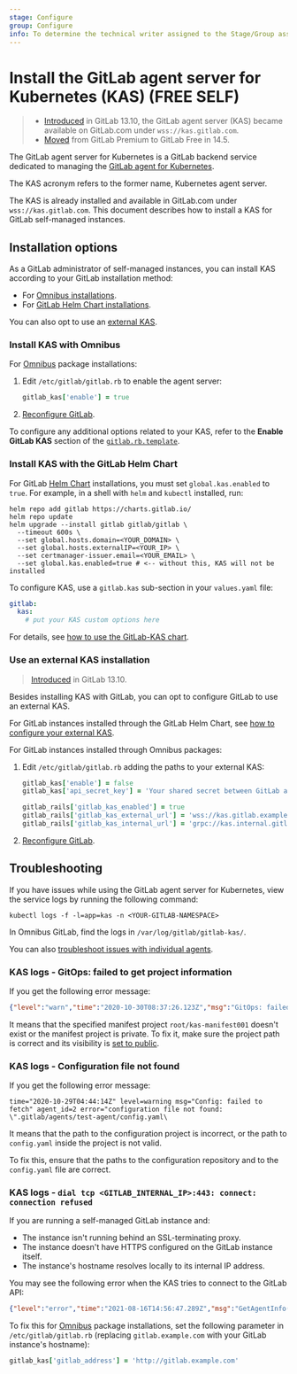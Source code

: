 ```yaml
---
stage: Configure
group: Configure
info: To determine the technical writer assigned to the Stage/Group associated with this page, see https://about.gitlab.com/handbook/engineering/ux/technical-writing/#assignments
---
```


# Install the GitLab agent server for Kubernetes (KAS) **(FREE SELF)**

> - [Introduced](https://gitlab.com/groups/gitlab-org/-/epics/3834) in GitLab 13.10, the GitLab agent server (KAS) became available on GitLab.com under `wss://kas.gitlab.com`.
> - [Moved](https://gitlab.com/groups/gitlab-org/-/epics/6290) from GitLab Premium to GitLab Free in 14.5.

The GitLab agent server for Kubernetes is a GitLab backend service dedicated to
managing the [GitLab agent for Kubernetes](../../user/clusters/agent/index.md).

The KAS acronym refers to the former name, Kubernetes agent server.

The KAS is already installed and available in GitLab.com under `wss://kas.gitlab.com`.
This document describes how to install a KAS for GitLab self-managed instances.

## Installation options

As a GitLab administrator of self-managed instances, you can install KAS according to your GitLab
installation method:

- For [Omnibus installations](#install-kas-with-omnibus).
- For [GitLab Helm Chart installations](#install-kas-with-the-gitlab-helm-chart).

You can also opt to use an [external KAS](#use-an-external-kas-installation).

### Install KAS with Omnibus

For [Omnibus](https://docs.gitlab.com/omnibus/) package installations:

1. Edit `/etc/gitlab/gitlab.rb` to enable the agent server:

   ```ruby
   gitlab_kas['enable'] = true
   ```

1. [Reconfigure GitLab](../restart_gitlab.md#omnibus-gitlab-reconfigure).

To configure any additional options related to your KAS,
refer to the **Enable GitLab KAS** section of the
[`gitlab.rb.template`](https://gitlab.com/gitlab-org/omnibus-gitlab/-/blob/master/files/gitlab-config-template/gitlab.rb.template).

### Install KAS with the GitLab Helm Chart

For GitLab [Helm Chart](https://docs.gitlab.com/charts/)
installations, you must set `global.kas.enabled` to `true`.
For example, in a shell with `helm` and `kubectl`
installed, run:

```shell
helm repo add gitlab https://charts.gitlab.io/
helm repo update
helm upgrade --install gitlab gitlab/gitlab \
  --timeout 600s \
  --set global.hosts.domain=<YOUR_DOMAIN> \
  --set global.hosts.externalIP=<YOUR_IP> \
  --set certmanager-issuer.email=<YOUR_EMAIL> \
  --set global.kas.enabled=true # <-- without this, KAS will not be installed
```

To configure KAS, use a `gitlab.kas` sub-section in your `values.yaml` file:

```yaml
gitlab:
  kas:
    # put your KAS custom options here
```

For details, see [how to use the GitLab-KAS chart](https://docs.gitlab.com/charts/charts/gitlab/kas/).

### Use an external KAS installation

> [Introduced](https://gitlab.com/gitlab-org/gitlab/-/issues/299850) in GitLab 13.10.

Besides installing KAS with GitLab, you can opt to configure GitLab to use an external KAS.

For GitLab instances installed through the GitLab Helm Chart, see [how to configure your external KAS](https://docs.gitlab.com/charts/charts/globals.html#external-kas).

For GitLab instances installed through Omnibus packages:

1. Edit `/etc/gitlab/gitlab.rb` adding the paths to your external KAS:

   ```ruby
   gitlab_kas['enable'] = false
   gitlab_kas['api_secret_key'] = 'Your shared secret between GitLab and KAS'

   gitlab_rails['gitlab_kas_enabled'] = true
   gitlab_rails['gitlab_kas_external_url'] = 'wss://kas.gitlab.example.com' # User-facing URL for the in-cluster agentk
   gitlab_rails['gitlab_kas_internal_url'] = 'grpc://kas.internal.gitlab.example.com' # Internal URL for the GitLab backend
   ```

1. [Reconfigure GitLab](../restart_gitlab.md#omnibus-gitlab-reconfigure).

## Troubleshooting

If you have issues while using the GitLab agent server for Kubernetes, view the
service logs by running the following command:

```shell
kubectl logs -f -l=app=kas -n <YOUR-GITLAB-NAMESPACE>
```

In Omnibus GitLab, find the logs in `/var/log/gitlab/gitlab-kas/`.

You can also [troubleshoot issues with individual agents](../../user/clusters/agent/troubleshooting.md).

### KAS logs - GitOps: failed to get project information

If you get the following error message:

```json
{"level":"warn","time":"2020-10-30T08:37:26.123Z","msg":"GitOps: failed to get project info","agent_id":4,"project_id":"root/kas-manifest001","error":"error kind: 0; status: 404"}
```

It means that the specified manifest project `root/kas-manifest001`
doesn't exist or the manifest project is private. To fix it, make sure the project path is correct
and its visibility is [set to public](../../public_access/public_access.md).

### KAS logs - Configuration file not found

If you get the following error message:

```plaintext
time="2020-10-29T04:44:14Z" level=warning msg="Config: failed to fetch" agent_id=2 error="configuration file not found: \".gitlab/agents/test-agent/config.yaml\
```

It means that the path to the configuration project is incorrect,
or the path to `config.yaml` inside the project is not valid.

To fix this, ensure that the paths to the configuration repository and to the `config.yaml` file
are correct.

### KAS logs - `dial tcp <GITLAB_INTERNAL_IP>:443: connect: connection refused`

If you are running a self-managed GitLab instance and:

- The instance isn't running behind an SSL-terminating proxy.
- The instance doesn't have HTTPS configured on the GitLab instance itself.
- The instance's hostname resolves locally to its internal IP address.

You may see the following error when the KAS tries to connect to the GitLab API:

```json
{"level":"error","time":"2021-08-16T14:56:47.289Z","msg":"GetAgentInfo()","correlation_id":"01FD7QE35RXXXX8R47WZFBAXTN","grpc_service":"gitlab.agent.reverse_tunnel.rpc.ReverseTunnel","grpc_method":"Connect","error":"Get \"https://gitlab.example.com/api/v4/internal/kubernetes/agent_info\": dial tcp 172.17.0.4:443: connect: connection refused"}
```

To fix this for [Omnibus](https://docs.gitlab.com/omnibus/) package installations,
set the following parameter in `/etc/gitlab/gitlab.rb`
(replacing `gitlab.example.com` with your GitLab instance's hostname):

```ruby
gitlab_kas['gitlab_address'] = 'http://gitlab.example.com'
```
